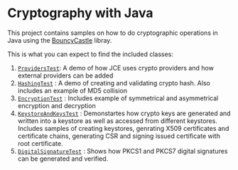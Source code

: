 # Cryptography with Java

This project contains samples on how to do cryptographic operations in Java using the [BouncyCastle](https://www.bouncycastle.org/) libray.

This is what you can expect to find the included classes:

1. [`ProvidersTest`](src/test/java/com/here/had/webapps/crypto/ProvidersTest.java): A demo of how JCE uses crypto providers and how external providers can be added
2. [`HashingTest`](src/test/java/com/here/had/webapps/crypto/HashingTest.java) : A demo of creating and validating crypto hash. Also includes an example of MD5 collision
3. [`EncryptionTest`](src/test/java/com/here/had/webapps/crypto/EncryptionTest.java) : Includes example of symmetrical and asymmetrical encryption and decryption
4. [`KeystoreAndKeysTest`](src/test/java/com/here/had/webapps/crypto/KeystoreAndKeysTest.java) : Demonstartes how crypto keys are generated and written into a keystore as well as accessed from different keystores. Includes samples of creating keystores, genrating X509 certificates and certificate chains, generating CSR and signing issued certificate with root certificate.
5. [`DigitalSignatureTest`](src/test/java/com/here/had/webapps/crypto/DigitalSignatureTest.java) : Shows how PKCS1 and PKCS7 digital signatures can be generated and verified.
